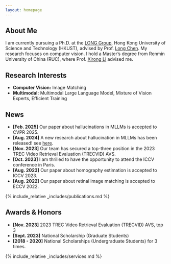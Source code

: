 ```yaml
---
layout: homepage
---
```


## About Me

I am currently pursuing a Ph.D. at the [LONG Group](https://long-group.cse.ust.hk/), Hong Kong University of Science and Technology (HKUST), advised by Prof. [Long Chen](https://zjuchenlong.github.io/). My research focuses on computer vision. I hold a Master’s degree from Renmin University of China (RUC), where Prof. [Xirong Li](https://ruc-aimc-lab.github.io/aboutme/) advised me. 

## Research Interests

- **Computer Vision:** Image Matching
- **Multimodal:** Multimodal Large Language Model, Mixture of Vision Experts, Efficient Training

## News
- **[Feb. 2025]** Our paper about hallucinations in MLLMs is accepted to CVPR 2025.
- **[Aug. 2024]** A new research about hallucination in MLLMs has been released! see [here](https://arxiv.org/abs/2403.11116). 
- **[Nov. 2023]** Our team has secured a top-three position in the 2023 TREC Video Retrieval Evaluation (TRECVID) AVS.
- **[Oct. 2023]** I am thrilled to have the opportunity to attend the ICCV conference in Paris.
- **[Aug. 2023]** Our paper about homography estimation is accepted to ICCV 2023.
- **[Aug. 2022]** Our paper about retinal image matching is accepted to ECCV 2022.
  
{% include_relative _includes/publications.md %}

## Awards & Honors

- **[Nov. 2023]** 2023 TREC Video Retrieval Evaluation (TRECVID) AVS, top 3
- **[Sept. 2023]** National Scholarship (Graduate Students)
- **[2018 - 2020]** National Scholarships (Undergraduate Students) for 3 times.

{% include_relative _includes/services.md %}


